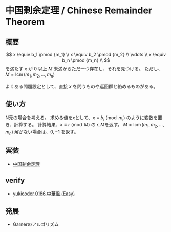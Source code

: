 # 中国剰余定理 / Chinese Remainder Theorem
## 概要
$$
x \equiv b_1 \pmod {m_1} \\
x \equiv b_2 \pmod {m_2} \\
\vdots \\
x \equiv b_n \pmod {m_n} \\
$$
を満たす $x$ が $0$ 以上 $M$ 未満からただ一つ存在し、それを見つける。
ただし、$M = \operatorname{lcm} (m_1,m_2,...,m_n)$

よくある問題設定として、直接 $x$ を問うものや巡回群と絡めるものがある。

## 使い方
N元の場合を考える。
求める値を$x$として、$x \equiv b_i \pmod {m_i}$ のように変数を置き、計算する。
計算結果、$x \equiv r \pmod {M}$ の $r, M$を返す。
$M = \operatorname{lcm} (m_1,m_2,...,m_n)$
解がない場合は、$0,-1$ を返す。

## 実装
- [中国剰余定理](https://github.com/shu8Cream/algorithm/blob/main/Mathematics/ChineseRemainderTheorem/chinese_remainder_theorem.cpp)

## verify
- [yukicoder 0186 中華風 (Easy)](https://yukicoder.me/problems/447)

## 発展
- Garnerのアルゴリズム
